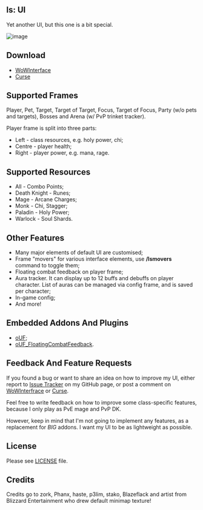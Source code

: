 ## ls: UI
Yet another UI, but this one is a bit special.

![image](http://i.imgur.com/15MMfNR.gif)

## Download
- [WoWInterface](http://www.wowinterface.com/downloads/info22662.html)
- [Curse](http://mods.curse.com/addons/wow/ls-ui)

## Supported Frames
Player, Pet, Target, Target of Target, Focus, Target of Focus, Party (w/o pets and targets), Bosses and Arena (w/ PvP trinket tracker).

Player frame is split into three parts:
- Left - class resources, e.g. holy power, chi;
- Centre - player health;
- Right - player power, e.g. mana, rage.

## Supported Resources
- All - Combo Points;
- Death Knight - Runes;
- Mage - Arcane Charges;
- Monk - Chi, Stagger;
- Paladin - Holy Power;
- Warlock - Soul Shards.

## Other Features
- Many major elements of default UI are customised;
- Frame "movers" for various interface elements, use **/lsmovers** command to toggle them;
- Floating combat feedback on player frame;
- Aura tracker. It can display up to 12 buffs and debuffs on player character. List of auras can be managed via config frame, and is saved per character;
- In-game config;
- And more!

## Embedded Addons And Plugins
- [oUF](http://www.wowinterface.com/downloads/info9994-oUF.html);
- [oUF_FloatingCombatFeedback](http://www.wowinterface.com/downloads/info22674-oUFFloatingCombatFeedback.html).

## Feedback And Feature Requests
If you found a bug or want to share an idea on how to improve my UI, either report to [Issue Tracker](https://github.com/ls-/ls_UI/issues?state=open) on my GitHub page, or post a comment on [WoWInterfrace](http://www.wowinterface.com/downloads/info22662.html#comments) or [Curse](http://mods.curse.com/addons/wow/ls-ui#comments).

Feel free to write feedback on how to improve some class-specific features, because I only play as PvE mage and PvP DK.

However, keep in mind that I'm not going to implement any features, as a replacement for *BIG* addons. I want my UI to be as lightweight as possible.

## License
Please see [LICENSE](https://github.com/ls-/ls_UI/blob/master/LICENSE.txt) file.

## Credits
Credits go to zork, Phanx, haste, p3lim, stako, Blazeflack and artist from Blizzard Entertainment who drew default minimap texture!

